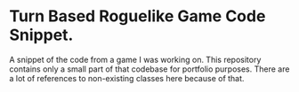 # Turn Based Roguelike Game Code Snippet.



A snippet of the code from a game I was working on. This repository contains only a small part of that codebase for portfolio purposes. There are a lot of references to non-existing classes here because of that.

